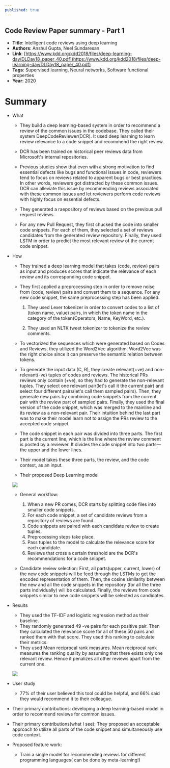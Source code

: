 ```yaml
---
published: true
---
```


## Code Review Paper summary - Part 1

* **Title**: Intelligent code reviews using deep learning
* **Authors**: Anshul Gupta, Neel Sundaresan
* **Link**: [https://www.kdd.org/kdd2018/files/deep-learning-day/DLDay18_paper_40.pdf](https://www.kdd.org/kdd2018/files/deep-learning-day/DLDay18_paper_40.pdf)
* **Tags**: Supervised learning, Neural networks, Software functional properties
* **Year**: 2020

# Summary

* What
	
    * They build a deep learning-based system in order to recommend a review of the common issues in the codebase. They called their system DeepCodeReviewer(DCR). It used deep learning to learn review relevance to a code snippet and recommend the right review.
    
    * DCR has been trained on historical peer reviews data from Microsoft's internal repositories. 
	
    * Previous studies show that even with a strong motivation to find essential defects like bugs and functional issues in code, reviewers tend to focus on reviews related to apparent bugs or best practices. In other words, reviewers got distracted by these common issues. DCR can alleviate this issue by recommending reviews associated with these common issues and let reviewers perform code reviews with highly focus on essential defects.
    
    * They generated a raepository of reviews based on the previous pull request reviews.
    
    * For any new Pull Request, they first chucked the code into smaller code snippets. For each of them, they selected a set of reviews candidates from the generated review repository. Finally, they used LSTM in order to predict the most relevant review of the current code snippet.
    
* How

	* They trained a deep learning model that takes (code, review) pairs as input and produces scores that indicate the relevance of each review and its corresponding code snippet.
    
	* They first applied a preprocessing step in order to remove noise from (code, review) pairs and convert them to a sequence. For any new code snippet, the same preprocessing step has been applied.
		1. They used Lexer tokenizer in order to convert codes to a list of (token name, value) pairs, in which the token name in the category of the token(Operators, Name, KeyWord, etc.).
        
        2. They used an NLTK tweet tokenizer to tokenize the review comments. 
	
    * To vectorized the sequences which were generated based on Codes and Reviews, they utilized the Word2Vec algorithm. Word2Vec was the right choice since it can preserve the semantic relation between tokens.
    
    * To generate the input data (C, R), they create relevant(+ve) and non-relevant(-ve) tuples of codes and reviews. The historical PRs reviews only contain (+ve), so they had to generate the non-relevant tuples. They select one relevant pair(let's call it the current pair) and select four different pairs(let's call them sampled pairs). Then, they generate new pairs by combining code snippets from the current pair with the review part of sampled pairs. Finally, they used the final version of the code snippet, which was merged to the mainline and its review as a non-relevant pair. Their intuition behind the last part was to make their model learn not to assign the PRs review to the accepted code snippet. 
    
    * The code snippet in each pair was divided into three parts. The first part is the current line, which is the line where the review comment is posted by a reviewer. It divides the code snippet into two parts—the upper and the lower lines.
    
    * Their model takes these three parts, the review, and the code context, as an input.
    
	* Their proposed Deep Learning model
    		
	![]({{site.baseurl}}/images/DCR_ARCH.jpg)

            
    * General workflow:
		1. When a new PR comes, DCR starts by splitting code files into smaller code snippets.
	    2. For each code snippet, a set of candidate reviews from a repository of reviews are found.
    	3. Code snippets are paired with each candidate review to create tuples.
    	4. Preprocessing steps take place.
    	5. Pass tuples to the model to calculate the relevance score for each candidate.
    	6. Reviews that cross a certain threshold are the DCR's recommendations for a code snippet.
    
	* Candidate review selection: First, all parts(upper, current, lower) of the new code snippets will be feed through the LSTMs to get the encoded representation of them. Then, the cosine similarity between the new and all the code snippets in the repository (for all the three parts individually) will be calculated. Finally, the reviews from code snippets similar to new code snippets will be selected as candidates.
    
    
* Results
	* They used the TF-IDF and logistic regression method as their baseline.    
    * They randomly generated 49 -ve pairs for each positive pair. Then they calculated the relevance score for all of these 50 pairs and ranked them with that score. They used this ranking to calculate their metrics.
    * They used Mean reciprocal rank measures. Mean reciprocal rank measures the ranking quality by assuming that there exists only one relevant review. Hence it penalizes all other reviews apart from the current one.
    
    ![]({{site.baseurl}}/images/DCR.png)


* User study

	* 77% of their user believed this tool could be helpful, and 66% said they would recommend it to their colleague.
    
* Their primary contributions: developing a deep learning-based model in order to recommend reviews for common issues.
* Their primary contributions(what I see): They proposed an acceptable approach to utilize all parts of the code snippet and simultaneously use code context.

* Proposed feature work: 
	* Train a single model for recommending reviews for different programming languages( can be done by meta-learning!)
